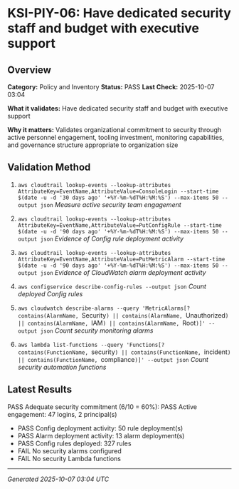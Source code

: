 # KSI-PIY-06: Have dedicated security staff and budget with executive support

## Overview

**Category:** Policy and Inventory
**Status:** PASS
**Last Check:** 2025-10-07 03:04

**What it validates:** Have dedicated security staff and budget with executive support

**Why it matters:** Validates organizational commitment to security through active personnel engagement, tooling investment, monitoring capabilities, and governance structure appropriate to organization size

## Validation Method

1. `aws cloudtrail lookup-events --lookup-attributes AttributeKey=EventName,AttributeValue=ConsoleLogin --start-time $(date -u -d '30 days ago' '+%Y-%m-%dT%H:%M:%S') --max-items 50 --output json`
   *Measure active security team engagement*

2. `aws cloudtrail lookup-events --lookup-attributes AttributeKey=EventName,AttributeValue=PutConfigRule --start-time $(date -u -d '90 days ago' '+%Y-%m-%dT%H:%M:%S') --max-items 50 --output json`
   *Evidence of Config rule deployment activity*

3. `aws cloudtrail lookup-events --lookup-attributes AttributeKey=EventName,AttributeValue=PutMetricAlarm --start-time $(date -u -d '90 days ago' '+%Y-%m-%dT%H:%M:%S') --max-items 50 --output json`
   *Evidence of CloudWatch alarm deployment activity*

4. `aws configservice describe-config-rules --output json`
   *Count deployed Config rules*

5. `aws cloudwatch describe-alarms --query 'MetricAlarms[?contains(AlarmName, `Security`) || contains(AlarmName, `Unauthorized`) || contains(AlarmName, `IAM`) || contains(AlarmName, `Root`)]' --output json`
   *Count security monitoring alarms*

6. `aws lambda list-functions --query 'Functions[?contains(FunctionName, `security`) || contains(FunctionName, `incident`) || contains(FunctionName, `compliance`)]' --output json`
   *Count security automation functions*

## Latest Results

PASS Adequate security commitment (6/10 = 60%): PASS Active engagement: 47 logins, 2 principal(s)
- PASS Config deployment activity: 50 rule deployment(s)
- PASS Alarm deployment activity: 13 alarm deployment(s)
- PASS Config rules deployed: 327 rules
- FAIL No security alarms configured
- FAIL No security Lambda functions

---
*Generated 2025-10-07 03:04 UTC*